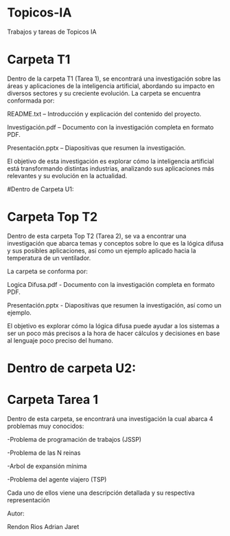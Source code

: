 # Topicos-IA
Trabajos y tareas de Topicos IA

# Carpeta T1
Dentro de la carpeta T1 (Tarea 1), se encontrará una investigación sobre las áreas y aplicaciones de la inteligencia artificial, abordando su impacto en diversos sectores y su creciente evolución.
La carpeta se encuentra conformada por:

README.txt – Introducción y explicación del contenido del proyecto.

Investigación.pdf – Documento con la investigación completa en formato PDF.

Presentación.pptx – Diapositivas que resumen la investigación.

El objetivo de esta investigación es explorar cómo la inteligencia artificial está transformando distintas industrias, analizando sus aplicaciones más relevantes y su evolución en la actualidad.

#Dentro de Carpeta U1:

# Carpeta Top T2
Dentro de esta carpeta Top T2 (Tarea 2), se va a encontrar una investigación que abarca temas y conceptos sobre lo que es la lógica difusa y sus posibles aplicaciones, así como un ejemplo aplicado hacia la temperatura de un ventilador.

La carpeta se conforma por:

Logica Difusa.pdf - Documento con la investigación completa en formato PDF.

Presentación.pptx - Diapositivas que resumen la investigación, así como un ejemplo.

El objetivo es explorar cómo la lógica difusa puede ayudar a los sistemas a ser un poco más precisos a la hora de hacer cálculos y decisiones en base al lenguaje poco preciso del humano.

# Dentro de carpeta U2:

# Carpeta Tarea 1

Dentro de esta carpeta, se encontrará una investigación la cual abarca 4 problemas muy conocidos:

-Problema de programación de trabajos (JSSP)

-Problema de las N reinas

-Arbol de expansión mínima

-Problema del agente viajero (TSP)

Cada uno de ellos viene una descripción detallada y su respectiva representación


Autor:

Rendon Rios Adrian Jaret
